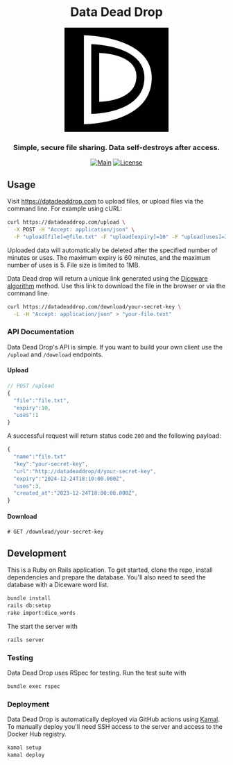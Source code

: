 <div align="center">

# Data Dead Drop

<img alt="logo" src="app/assets/images/logo.png" width="240px" height="auto">

### Simple, secure file sharing. Data self-destroys after access.

[![Main](https://github.com/hschne/data-dead-drop/actions/workflows/main.yml/badge.svg)](https://github.com/hschne/data-dead-drop/actions/workflows/main.yml)
[![License](https://img.shields.io/github/license/hschne/data-dead-drop)](https://img.shields.io/github/license/hschne/data-dead-drop)

</div>

## Usage

Visit https://datadeaddrop.com to upload files, or upload files via the command line. For example using cURL:

```bash
curl https://datadeaddrop.com/upload \
  -X POST -H "Accept: application/json" \
  -F "upload[file]=@file.txt" -F "upload[expiry]=10" -F "upload[uses]=3"
```

Uploaded data will automatically be deleted after the specified number of minutes or uses. The maximum expiry is 60 minutes, and the maximum number of uses is 5. File size is limited to 1MB.

Data Dead drop will return a unique link generated using the [Diceware algorithm](https://en.wikipedia.org/wiki/Diceware) method. Use this link to download the file in the browser or via the command line.

```bash
curl https://datadeaddrop.com/download/your-secret-key \
  -L -H "Accept: application/json" > "your-file.text"
```

### API Documentation

Data Dead Drop's API is simple. If you want to build your own client use the `/upload` and `/download` endpoints.

#### Upload

```javascript
// POST /upload
{
  "file":"file.txt",
  "expiry":10,
  "uses":1
}
```

A successful request will return status code `200` and the following payload: 

```javascript
{
  "name":"file.txt"
  "key":"your-secret-key",
  "url":"http://datadeaddrop/d/your-secret-key",
  "expiry":"2024-12-24T18:10:00.000Z",
  "uses":3,
  "created_at":"2023-12-24T18:00:00.000Z",
}
```

#### Download

```javasript
# GET /download/your-secret-key
```

## Development

This is a Ruby on Rails application. To get started, clone the repo, install dependencies and prepare the database. You'll also need to seed the database with a Diceware word list.

```bash
bundle install
rails db:setup
rake import:dice_words
```

The start the server with 

```bash
rails server
```

### Testing

Data Dead Drop uses RSpec for testing. Run the test suite with

```bash
bundle exec rspec
```

### Deployment

Data Dead Drop is automatically deployed via GitHub actions using [Kamal](https://kamal-deploy.org/). To manually deploy you'll need SSH access to the server and access to the Docker Hub registry.

```bash
kamal setup
kamal deploy
```
